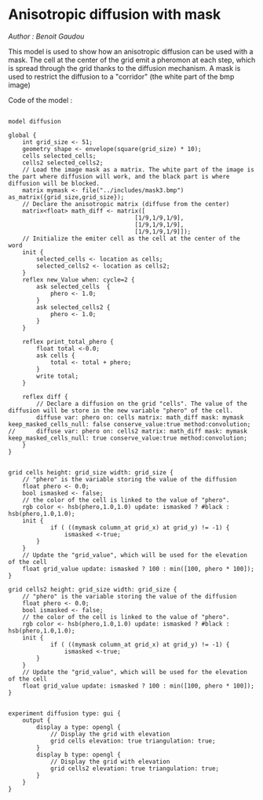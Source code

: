 [//]: # (keyword|operator_as_matrix)
[//]: # (keyword|operator_hsb)
[//]: # (keyword|operator_column_at)
[//]: # (keyword|statement_diffuse)
[//]: # (keyword|type_matrix)
[//]: # (keyword|concept_matrix)
# Anisotropic diffusion with mask


_Author : Benoit Gaudou_

This model is used to show how an anisotropic diffusion can be used with a mask. The cell at the center of the grid emit a pheromon at each step, which is spread through the grid thanks to the diffusion mechanism. A mask is used to restrict the diffusion to a "corridor" (the white part of the bmp image)


Code of the model : 

```

model diffusion

global {
	int grid_size <- 51;
  	geometry shape <- envelope(square(grid_size) * 10);
  	cells selected_cells;
  	cells2 selected_cells2;
  	// Load the image mask as a matrix. The white part of the image is the part where diffusion will work, and the black part is where diffusion will be blocked.
  	matrix mymask <- file("../includes/mask3.bmp") as_matrix({grid_size,grid_size});
  	// Declare the anisotropic matrix (diffuse from the center)
  	matrix<float> math_diff <- matrix([
									[1/9,1/9,1/9],
									[1/9,1/9,1/9],
									[1/9,1/9,1/9]]);
	// Initialize the emiter cell as the cell at the center of the word
	init {
		selected_cells <- location as cells;
		selected_cells2 <- location as cells2;
	}
	reflex new_Value when: cycle=2 {
		ask selected_cells  {
			phero <- 1.0;
		}
		ask selected_cells2 {
			phero <- 1.0;
		}
	}
	
	reflex print_total_phero {
		float total <-0.0;
		ask cells {
			total <- total + phero;
		}
		write total;
	}

	reflex diff {
		// Declare a diffusion on the grid "cells". The value of the diffusion will be store in the new variable "phero" of the cell.
		diffuse var: phero on: cells matrix: math_diff mask: mymask keep_masked_cells_null: false conserve_value:true method:convolution;	
//		diffuse var: phero on: cells2 matrix: math_diff mask: mymask keep_masked_cells_null: true conserve_value:true method:convolution;
	}
}


grid cells height: grid_size width: grid_size {
	// "phero" is the variable storing the value of the diffusion
	float phero <- 0.0;
	bool ismasked <- false;
	// the color of the cell is linked to the value of "phero".
	rgb color <- hsb(phero,1.0,1.0) update: ismasked ? #black : hsb(phero,1.0,1.0);
	init {
			if ( ((mymask column_at grid_x) at grid_y) != -1) {
				ismasked <-true;
		}
	}
	// Update the "grid_value", which will be used for the elevation of the cell
	float grid_value update: ismasked ? 100 : min([100, phero * 100]);
}

grid cells2 height: grid_size width: grid_size {
	// "phero" is the variable storing the value of the diffusion
	float phero <- 0.0;
	bool ismasked <- false;
	// the color of the cell is linked to the value of "phero".
	rgb color <- hsb(phero,1.0,1.0) update: ismasked ? #black : hsb(phero,1.0,1.0);
	init {
			if ( ((mymask column_at grid_x) at grid_y) != -1) {
				ismasked <-true;
		}
	}
	// Update the "grid_value", which will be used for the elevation of the cell
	float grid_value update: ismasked ? 100 : min([100, phero * 100]);
}


experiment diffusion type: gui {
	output {
		display a type: opengl {
			// Display the grid with elevation
			grid cells elevation: true triangulation: true;
		}
		display b type: opengl {
			// Display the grid with elevation
			grid cells2 elevation: true triangulation: true;
		}
	}
}
```
